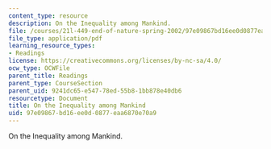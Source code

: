 ```yaml
---
content_type: resource
description: On the Inequality among Mankind.
file: /courses/21l-449-end-of-nature-spring-2002/97e09867bd16ee0d0877eaa6870e70a9_lecture10.pdf
file_type: application/pdf
learning_resource_types:
- Readings
license: https://creativecommons.org/licenses/by-nc-sa/4.0/
ocw_type: OCWFile
parent_title: Readings
parent_type: CourseSection
parent_uid: 9241dc65-e547-78ed-55b8-1bb878e40db6
resourcetype: Document
title: On the Inequality among Mankind
uid: 97e09867-bd16-ee0d-0877-eaa6870e70a9
---
```

On the Inequality among Mankind.